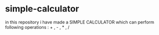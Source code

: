 # simple-calculator
in this repository i have made a SIMPLE CALCULATOR  which can perform following operations : + , - , * , /

